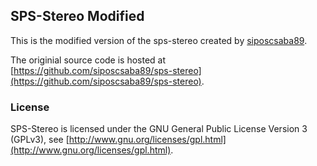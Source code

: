 ## SPS-Stereo Modified

This is the modified version of the sps-stereo created by [siposcsaba89](https://github.com/siposcsaba89).

The originial source code is hosted at [https://github.com/siposcsaba89/sps-stereo](https://github.com/siposcsaba89/sps-stereo).

### License
SPS-Stereo is licensed under the GNU General Public License Version 3 (GPLv3), see [http://www.gnu.org/licenses/gpl.html](http://www.gnu.org/licenses/gpl.html).
